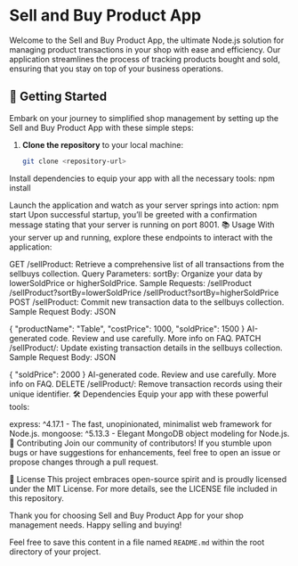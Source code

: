 # Sell and Buy Product App

Welcome to the Sell and Buy Product App, the ultimate Node.js solution for managing product transactions in your shop with ease and efficiency. Our application streamlines the process of tracking products bought and sold, ensuring that you stay on top of your business operations.

## 🚀 Getting Started

Embark on your journey to simplified shop management by setting up the Sell and Buy Product App with these simple steps:

1. **Clone the repository** to your local machine:
   ```bash
   git clone <repository-url>

Install dependencies to equip your app with all the necessary tools:
npm install

Launch the application and watch as your server springs into action:
npm start
Upon successful startup, you’ll be greeted with a confirmation message stating that your server is running on port 8001.
📚 Usage
With your server up and running, explore these endpoints to interact with the application:

GET /sellProduct: Retrieve a comprehensive list of all transactions from the sellbuys collection.
Query Parameters:
sortBy: Organize your data by lowerSoldPrice or higherSoldPrice.
Sample Requests:
/sellProduct
/sellProduct?sortBy=lowerSoldPrice
/sellProduct?sortBy=higherSoldPrice
POST /sellProduct: Commit new transaction data to the sellbuys collection.
Sample Request Body:
JSON

{
  "productName": "Table",
  "costPrice": 1000,
  "soldPrice": 1500
}
AI-generated code. Review and use carefully. More info on FAQ.
PATCH /sellProduct/<id>: Update existing transaction details in the sellbuys collection.
Sample Request Body:
JSON

{
  "soldPrice": 2000
}
AI-generated code. Review and use carefully. More info on FAQ.
DELETE /sellProduct/<id>: Remove transaction records using their unique identifier.
🛠 Dependencies
Equip your app with these powerful tools:

express: ^4.17.1 - The fast, unopinionated, minimalist web framework for Node.js.
mongoose: ^5.13.3 - Elegant MongoDB object modeling for Node.js.
🤝 Contributing
Join our community of contributors! If you stumble upon bugs or have suggestions for enhancements, feel free to open an issue or propose changes through a pull request.

📄 License
This project embraces open-source spirit and is proudly licensed under the MIT License. For more details, see the LICENSE file included in this repository.

Thank you for choosing Sell and Buy Product App for your shop management needs. Happy selling and buying!


Feel free to save this content in a file named `README.md` within the root directory of your project.